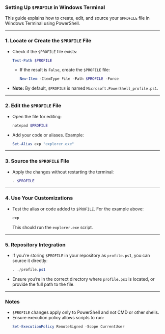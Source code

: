 ### Setting Up `$PROFILE` in Windows Terminal

This guide explains how to create, edit, and source your `$PROFILE` file in Windows Terminal using PowerShell.

---

### **1. Locate or Create the `$PROFILE` File**
- Check if the `$PROFILE` file exists:
  ```powershell
  Test-Path $PROFILE
  ```
  - If the result is `False`, create the `$PROFILE` file:
    ```powershell
    New-Item -ItemType File -Path $PROFILE -Force
    ```

- **Note:** By default, `$PROFILE` is named `Microsoft.PowerShell_profile.ps1`.

---

### **2. Edit the `$PROFILE` File**
- Open the file for editing:
  ```powershell
  notepad $PROFILE
  ```

- Add your code or aliases. Example:
  ```powershell
  Set-Alias exp "explorer.exe"
  ```

---

### **3. Source the `$PROFILE` File**
- Apply the changes without restarting the terminal:
  ```powershell
  . $PROFILE
  ```

---

### **4. Use Your Customizations**
- Test the alias or code added to `$PROFILE`. For the example above:
  ```powershell
  exp
  ```
  This should run the `explorer.exe` script.

---

### **5. Repository Integration**
- If you're storing `$PROFILE` in your repository as `profile.ps1`, you can source it directly:
  ```powershell
  . ./profile.ps1
  ```
- Ensure you’re in the correct directory where `profile.ps1` is located, or provide the full path to the file.

---

### Notes
- `$PROFILE` changes apply only to PowerShell and not CMD or other shells.
- Ensure execution policy allows scripts to run:
  ```powershell
  Set-ExecutionPolicy RemoteSigned -Scope CurrentUser
  ```
